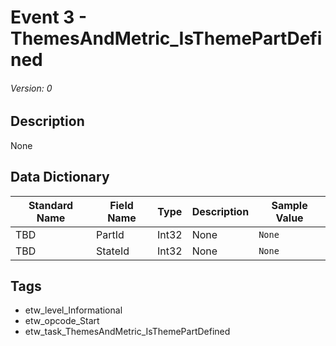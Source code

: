 # Event 3 - ThemesAndMetric_IsThemePartDefined
###### Version: 0

## Description
None

## Data Dictionary
|Standard Name|Field Name|Type|Description|Sample Value|
|---|---|---|---|---|
|TBD|PartId|Int32|None|`None`|
|TBD|StateId|Int32|None|`None`|

## Tags
* etw_level_Informational
* etw_opcode_Start
* etw_task_ThemesAndMetric_IsThemePartDefined